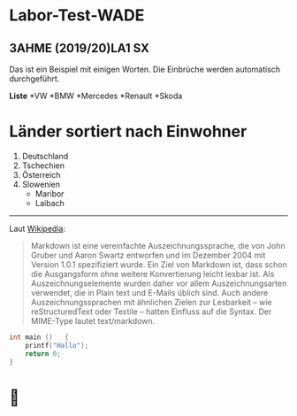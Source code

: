 # Labor-Test-WADE
## 3AHME (2019/20)LA1 SX
Das ist ein Beispiel mit einigen Worten. Die Einbrüche werden automatisch durchgeführt.

**Liste**
 *VW
 *BMW
 *Mercedes
 *Renault
 *Skoda
 
# Länder sortiert nach Einwohner
 1. Deutschland
 1. Tschechien
 1. Österreich
 1. Slowenien
     * Maribor
     * Laibach
--------------------------------------

Laut [Wikipedia](https://de.wikipedia.org/wiki/Markdown):
>Markdown ist eine vereinfachte Auszeichnungssprache, die von John Gruber und Aaron Swartz entworfen und im Dezember 2004 mit Version 1.0.1 spezifiziert wurde. Ein Ziel von Markdown ist, dass schon die Ausgangsform ohne weitere Konvertierung leicht lesbar ist. Als Auszeichnungselemente wurden daher vor allem Auszeichnungsarten verwendet, die in Plain text und E-Mails üblich sind. Auch andere Auszeichnungssprachen mit ähnlichen Zielen zur Lesbarkeit – wie reStructuredText oder Textile – hatten Einfluss auf die Syntax. Der MIME-Type lautet text/markdown. 

```C
int main ()   {
    printf("Hallo");
    return 0;
}
```
# :rofl:
